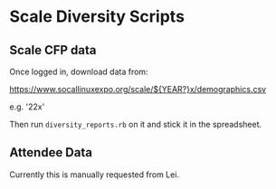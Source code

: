 # Scale Diversity Scripts

## Scale CFP data

Once logged in, download data from:

https://www.socallinuxexpo.org/scale/${YEAR?}x/demographics.csv

e.g. '22x'

Then run `diversity_reports.rb` on it and stick it in the spreadsheet.

## Attendee Data

Currently this is manually requested from Lei.
